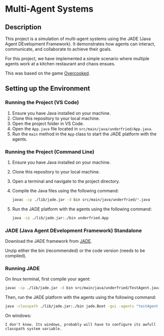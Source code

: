 # Multi-Agent Systems

## Description

This project is a simulation of multi-agent systems using the JADE (Java Agent DEvelopment Framework). It demonstrates how agents can interact, communicate, and collaborate to achieve their goals.

For this project, we have implemented a simple scenario where multiple agents work at a kitchen restaurant and chaos ensues.

This was based on the game [Overcooked](https://ghosttowngames.com/game/overcooked/).

## Setting up the Environment

### Running the Project (VS Code)

1. Ensure you have Java installed on your machine.
2. Clone this repository to your local machine.
3. Open the project folder in VS Code.
4. Open the `App.java` file located in `src/main/java/underfried/App.java`.
5. Run the `main` method in the `App` class to start the JADE platform with the agents.

### Running the Project (Command Line)

1. Ensure you have Java installed on your machine.
2. Clone this repository to your local machine.
3. Open a terminal and navigate to the project directory.
4. Compile the Java files using the following command:

   ```bash
   javac -cp ./lib/jade.jar -d bin src/main/java/underfried/*.java
   ```

5. Run the JADE platform with the agents using the following command:

   ```bash
   java -cp ./lib/jade.jar:./bin underfried.App
   ```

### JADE (Java Agent DEvelopment Framework) Standalone

Download the JADE framework from [JADE](https://jade.tilab.com/download/jade/).

Unzip either the bin (recommended) or the code version (needs to be compiled).

### Running JADE

On linux terminal, first compile your agent:

```bash
javac -cp ./lib/jade.jar -d bin src/main/java/underfried/TestAgent.java
```

Then, run the JADE platform with the agents using the following command:

```bash
java -classpath ./lib/jade.jar:./bin jade.Boot -gui -agents "testAgent:underfried.TestAgent"
```

On windows:

```text
I don't know. Its windows, probably will have to configure its awfull classpath system variable.
```

